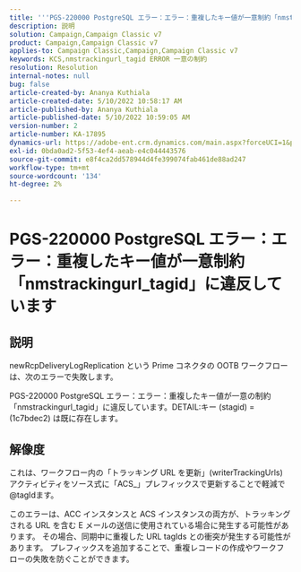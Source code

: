 ```yaml
---
title: '''PGS-220000 PostgreSQL エラー：エラー：重複したキー値が一意制約「nmstrackingurl_tagid」に違反しています'
description: 説明
solution: Campaign,Campaign Classic v7
product: Campaign,Campaign Classic v7
applies-to: Campaign Classic,Campaign,Campaign Classic v7
keywords: KCS,nmstrackingurl_tagid ERROR 一意の制約
resolution: Resolution
internal-notes: null
bug: false
article-created-by: Ananya Kuthiala
article-created-date: 5/10/2022 10:58:17 AM
article-published-by: Ananya Kuthiala
article-published-date: 5/10/2022 10:59:05 AM
version-number: 2
article-number: KA-17895
dynamics-url: https://adobe-ent.crm.dynamics.com/main.aspx?forceUCI=1&pagetype=entityrecord&etn=knowledgearticle&id=04840e17-50d0-ec11-a7b5-0022480a8e40
exl-id: 0bda0ad2-5f53-4ef4-aeab-e4c044443576
source-git-commit: e8f4ca2dd578944d4fe399074fab461de88ad247
workflow-type: tm+mt
source-wordcount: '134'
ht-degree: 2%

---
```


# PGS-220000 PostgreSQL エラー：エラー：重複したキー値が一意制約「nmstrackingurl_tagid」に違反しています

## 説明


newRcpDeliveryLogReplication という Prime コネクタの OOTB ワークフローは、次のエラーで失敗します。

PGS-220000 PostgreSQL エラー：エラー：重複したキー値が一意の制約「nmstrackingurl_tagid」に違反しています。DETAIL:キー (stagid) = (1c7bdec2) は既に存在します。


## 解像度


これは、ワークフロー内の「トラッキング URL を更新」(writerTrackingUrls) アクティビティをソース式に「ACS_」プレフィックスで更新することで軽減で@tagIdます。

このエラーは、ACC インスタンスと ACS インスタンスの両方が、トラッキングされる URL を含む E メールの送信に使用されている場合に発生する可能性があります。 その場合、同期中に重複した URL tagIds との衝突が発生する可能性があります。 プレフィックスを追加することで、重複レコードの作成やワークフローの失敗を防ぐことができます。
